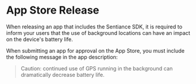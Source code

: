 # App Store Release

When releasing an app that includes the Sentiance SDK, it is required to inform your users that the use of background locations can have an impact on the device's battery life.

When submitting an app for approval on the App Store, you must include the following message in the app description:

> Caution: continued use of GPS running in the background can dramatically decrease battery life.

